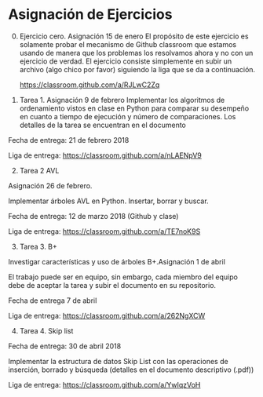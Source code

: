 # Asignación de Ejercicios

0. Ejercicio cero. Asignación 15 de enero
El propósito de este ejercicio es solamente probar el mecanismo de Github classroom que estamos usando de manera que los problemas los resolvamos ahora y no con un ejercicio de verdad.
  El ejercicio consiste simplemente en subir un archivo (algo chico por favor) siguiendo la liga que se da a continuación.

    https://classroom.github.com/a/RJLwC2Zq

1. Tarea 1. Asignación 9 de febrero
Implementar los algoritmos de ordenamiento vistos en clase en Python para comparar su desempeño en cuanto a tiempo de ejecución y número de comparaciones. Los detalles de la tarea se encuentran en el documento

  Fecha de entrega: 21 de febrero 2018

  Liga de entrega: https://classroom.github.com/a/nLAENpV9

2. Tarea 2 AVL

  Asignación 26 de febrero.

  Implementar árboles AVL en Python. Insertar, borrar y buscar.

  Fecha de entrega: 12 de marzo 2018 (Github y clase)

  Liga de entrega: https://classroom.github.com/a/TE7noK9S

3. Tarea 3. B+

  Investigar características y uso de árboles B+.Asignación 1 de abril

  El trabajo puede ser en equipo, sin embargo, cada miembro del equipo debe de aceptar la tarea y subir el documento en su repositorio.

  Fecha de entrega 7 de abril

  Liga de entrega: https://classroom.github.com/a/262NgXCW

4. Tarea 4. Skip list

  Fecha de entrega: 30 de abril 2018

  Implementar la estructura de datos Skip List con las operaciones de inserción, borrado y búsqueda (detalles en el documento descriptivo (.pdf))

  Liga de entrega: https://classroom.github.com/a/YwIqzVoH
